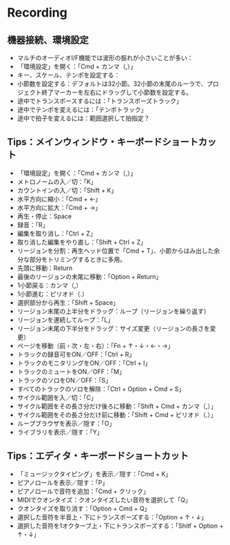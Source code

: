 # Recording

## 機器接続、環境設定
- マルチのオーディオI/F機能では波形の振れが小さいことが多い：
- 「環境設定」を開く：「Cmd + カンマ（,）」
- キー、スケール、テンポを設定する：
- 小節数を設定する：デフォルトは32小節。32小節の末尾のルーラで、プロジェクト終了マーカーを左右にドラッグして小節数を設定する。
- 途中でトランスポースするには：「トランスポーズトラック」
- 途中でテンポを変えるには：「テンポトラック」
- 途中で拍子を変えるには：範囲選択して拍指定？
 
## Tips：メインウィンドウ・キーボードショートカット 
- 「環境設定」を開く：「Cmd + カンマ（,）」
- メトロノームの入／切：「K」
- カウントインの入／切：「Shift + K」
- 水平方向に縮小：「Cmd + ←」
- 水平方向に拡大：「Cmd + →」
- 再生・停止：Space
- 録音：「R」
- 編集を取り消し：「Ctrl + Z」
- 取り消した編集をやり直し：「Shift + Ctrl + Z」
- リージョンを分割：再生ヘッド位置で「Cmd + T」、小節からはみ出した余分な部分をトリミングするときに多用。
- 先頭に移動：Return
- 最後のリージョンの末尾に移動：「Option + Return」
- 1小節戻る：カンマ（,）
- 1小節進む：ピリオド（.）
- 選択部分から再生：「Shift + Space」
- リージョン末尾の上半分をドラッグ：ループ（リージョンを繰り返す）
- リージョンを連続してループ：「L」
- リージョン末尾の下半分をドラッグ：サイズ変更（リージョンの長さを変更）
- ページを移動（前・次・左・右）：「Fn + ↑・↓・←・→」
- トラックの録音可をON／OFF：「Ctrl + R」
- トラックのモニタリングをON／OFF：「Ctrl + I」
- トラックのミュートをON／OFF：「M」
- トラックのソロをON／OFF：「S」
- すべてのトラックのソロを解除：「Ctrl + Option + Cmd + S」
- サイクル範囲を入／切：「C」
- サイクル範囲をその長さ分だけ後ろに移動：「Shift + Cmd + カンマ（,）」
- サイクル範囲をその長さ分だけ前に移動：「Shift + Cmd + ピリオド（.）」
- ループブラウザを表示／隠す：「O」
- ライブラリを表示／隠す：「Y」
  

## Tips：エディタ・キーボードショートカット 
- 「ミュージックタイピング」を表示／隠す：「Cmd + K」
- ピアノロールを表示／隠す：「P」
- ピアノロールで音符を追加：「Cmd + クリック」
- MIDIでクオンタイズ：クオンタイズしたい音符を選択して「Q」
- クオンタイズを取り消す：「Option + Cmd + Q」
- 選択した音符を半音上・下にトランスポーズする：「Option + ↑・↓」
- 選択した音符を1オクターブ上・下にトランスポーズする：「Shitf + Option + ↑・↓」


